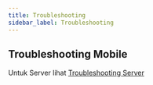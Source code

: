 ```yaml
---
title: Troubleshooting
sidebar_label: Troubleshooting
---
```



## Troubleshooting Mobile

Untuk Server lihat [Troubleshooting Server](#troubleshoot_server)

